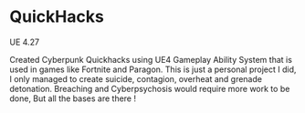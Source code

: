 # QuickHacks
UE 4.27

Created Cyberpunk Quickhacks using UE4 Gameplay Ability System that is used in games like Fortnite and Paragon. 
This is just a personal project I did, I only managed to create suicide, contagion, overheat and grenade detonation. Breaching and Cyberpsychosis would require more work to be done, But all the bases are there ! 

